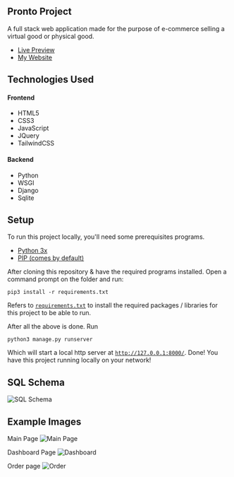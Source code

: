 ## Pronto Project

A full stack web application made for the purpose of e-commerce selling a virtual good or physical good.

- [Live Preview](https://pronto.kobi.lol)
- [My Website](https://kobi.lol)

## Technologies Used

<div>
  <div>
    <h4>Frontend</h4>
    <ul>
      <li>HTML5</li>
      <li>CSS3</li>
      <li>JavaScript</li>
      <li>JQuery</li>
      <li>TailwindCSS</li>
    </ul>
  </div>
  <div>
    <h4>Backend</h4>
    <ul>
      <li>Python</li>
      <li>WSGI</li>
      <li>Django</li>
      <li>Sqlite</li>
    </ul>
  </div>
</div>

## Setup

To run this project locally, you'll need some prerequisites programs.

- [Python 3x](https://www.python.org/)
- [PIP (comes by default)](https://pypi.org/project/pip/)

After cloning this repository & have the required programs installed. Open a command prompt on the folder and run:

```
pip3 install -r requirements.txt
```

Refers to [`requirements.txt`](https://github.com/kobito-kun/Pronto/blob/master/requirements.txt) to install the required packages / libraries for this project to be able to run.

After all the above is done. Run

```
python3 manage.py runserver
```

Which will start a local http server at [`http://127.0.0.1:8000/`](http://127.0.0.1:8000/). Done! You have this project running locally on your network!

## SQL Schema

![SQL Schema](https://cdn.discordapp.com/attachments/756574459313389624/864319391943622676/drawSQL-export-2021-07-12_21_36.png)

## Example Images

Main Page
![Main Page](https://cdn.discordapp.com/attachments/756574459313389624/864322562774269962/unknown.png)

Dashboard Page
![Dashboard](https://cdn.discordapp.com/attachments/756574459313389624/864323006402789386/pronto8.PNG)

Order page
![Order](https://cdn.discordapp.com/attachments/756574459313389624/864323044696653824/pronto10.PNG)
